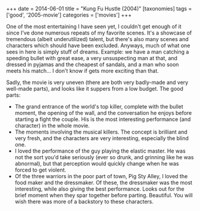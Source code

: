 +++
date = 2014-06-01
title = "Kung Fu Hustle (2004)"
[taxonomies]
tags = ['good', '2005-movie']
categories = ['movies']
+++

One of the most entertaining I have seen yet, I couldn't get enough of
it since I've done numerous repeats of my favorite scenes. It's a
showcase of tremendous (albeit underutilized) talent, but there's also
many scenes and characters which should have been excluded. Anyways,
much of what one sees in here is simply stuff of dreams. Example: we
have a man catching a speeding bullet with great ease, a very
unsuspecting man at that, and dressed in pyjamas and the cheapest of
sandals, and a man who soon meets his match... I don't know if gets
more exciting than that.

Sadly, the movie is very uneven (there are both very badly-made and very
well-made parts), and looks like it suppers from a low budget. The good
parts:

-   The grand entrance of the world's top killer, complete with the
    bullet moment, the opening of the wall, and the conversation he
    enjoys before starting a fight the couple. His is the most
    interesting performance (and character) in the whole movie.
-   The moments involving the musical killers. The concept is brilliant
    and very fresh, and the characters are very interesting, especially
    the blind one.
-   I loved the performance of the guy playing the elastic master. He
    was not the sort you'd take seriously (ever so drunk, and grinning
    like he was abnormal), but that perception would quickly change when
    he was forced to get violent.
-   Of the three warriors in the poor part of town, Pig Sty Alley, I
    loved the food maker and the dressmaker. Of these, the dressmaker
    was the most interesting, while also giving the best performance.
    Looks out for the brief moment when they spar together before
    parting. Beautiful. You will wish there was more of a backstory to
    these characters.

